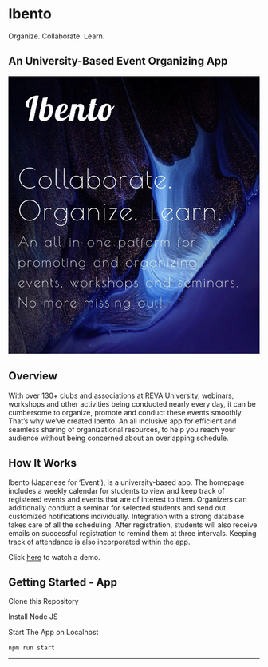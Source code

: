 # Ibento

Organize. Collaborate. Learn.

## An University-Based Event Organizing App

![](https://github.com/SanjanaShivakumar/Ibento/blob/master/ReadMe-files/FrontPage.jpg)

## Overview


With over 130+ clubs and associations at REVA University, webinars, workshops and other activities being conducted nearly every day, it can be cumbersome to organize, promote and conduct these events smoothly. That’s why we’ve created Ibento. An all inclusive app for efficient and seamless sharing of organizational resources, to help you reach your audience without being concerned about an overlapping schedule. 


## How It Works

Ibento (Japanese for ‘Event’), is a university-based app. The homepage includes a weekly calendar for students to view and keep track of registered events and events that are of interest to them. Organizers can additionally conduct a seminar for selected students and send out customized notifications individually. Integration with a strong database takes care of all the scheduling. After registration, students will also receive emails on successful registration to remind them at three intervals. Keeping track of attendance is also incorporated within the app.

Click [here](https://drive.google.com/file/d/1hDp0J_c39OT2p09SY5dgd85j6oaBRIWF/view?usp=sharing) to watch a demo. 


## Getting Started - App

Clone this Repository

Install Node JS

Start The App on Localhost
```node
npm run start
```
---
